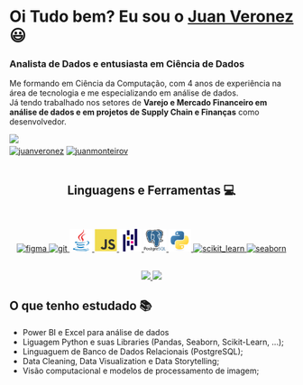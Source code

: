 <h1 align="justify">Oi Tudo bem? Eu sou o <a href="https://www.linkedin.com/in/juanveronez/">Juan Veronez</a> 😃️</h1>
<h3 align="justify">Analista de Dados e entusiasta em Ciência de Dados</h3>

Me formando em Ciência da Computação, com 4 anos de experiência na área de tecnologia e me especializando em
análise de dados. </br>
Já tendo trabalhado nos setores de <b>Varejo e Mercado Financeiro em análise de dados e em projetos de Supply Chain e Finanças</b> como desenvolvedor.


<div>
<a href="mailto:juan.monteirov@gmail.com" target="blank"><img src="https://img.shields.io/badge/-Gmail-%23333?style=for-the-badge&logo=gmail&logoColor=white"></a>
</br>
<a href="https://linkedin.com/in/juanveronez" target="blank"><img align="center" src="https://raw.githubusercontent.com/rahuldkjain/github-profile-readme-generator/master/src/images/icons/Social/linked-in-alt.svg" alt="juanveronez" height="30" width="40" /></a>
<a href="https://kaggle.com/juanmonteirov" target="blank"><img align="center" src="https://raw.githubusercontent.com/rahuldkjain/github-profile-readme-generator/master/src/images/icons/Social/kaggle.svg" alt="juanmonteirov" height="30" width="40" /></a>

</div>

<div align="center" valign="top"><br>
  <h2>Linguagens e Ferramentas 💻</h2></br>
</div>
<div align="center" valign="top">
  <p> <a href="https://www.figma.com/" target="_blank" rel="noreferrer"> <img src="https://www.vectorlogo.zone/logos/figma/figma-icon.svg" alt="figma" width="40" height="40"/> </a> <a href="https://git-scm.com/" target="_blank" rel="noreferrer"> <img src="https://www.vectorlogo.zone/logos/git-scm/git-scm-icon.svg" alt="git" width="40" height="40"/> </a> <a href="https://www.java.com" target="_blank" rel="noreferrer"> <img src="https://raw.githubusercontent.com/devicons/devicon/master/icons/java/java-original.svg" alt="java" width="40" height="40"/> </a> <a href="https://developer.mozilla.org/en-US/docs/Web/JavaScript" target="_blank" rel="noreferrer"> <img src="https://raw.githubusercontent.com/devicons/devicon/master/icons/javascript/javascript-original.svg" alt="javascript" width="40" height="40"/> </a> <a href="https://pandas.pydata.org/" target="_blank" rel="noreferrer"> <img src="https://raw.githubusercontent.com/devicons/devicon/2ae2a900d2f041da66e950e4d48052658d850630/icons/pandas/pandas-original.svg" alt="pandas" width="40" height="40"/> </a> <a href="https://www.postgresql.org" target="_blank" rel="noreferrer"> <img src="https://raw.githubusercontent.com/devicons/devicon/master/icons/postgresql/postgresql-original-wordmark.svg" alt="postgresql" width="40" height="40"/> </a> <a href="https://www.python.org" target="_blank" rel="noreferrer"> <img src="https://raw.githubusercontent.com/devicons/devicon/master/icons/python/python-original.svg" alt="python" width="40" height="40"/> </a> <a href="https://scikit-learn.org/" target="_blank" rel="noreferrer"> <img src="https://upload.wikimedia.org/wikipedia/commons/0/05/Scikit_learn_logo_small.svg" alt="scikit_learn" width="40" height="40"/> </a> <a href="https://seaborn.pydata.org/" target="_blank" rel="noreferrer"> <img src="https://seaborn.pydata.org/_images/logo-mark-lightbg.svg" alt="seaborn" width="40" height="40"/> </a> </p>
</div>
</br>
<div align="center">
  <a href="https://github.com/italo013">
    <img height="150em" src="https://github-readme-stats.vercel.app/api?username=juanveronez&count_private=true&include_all_commits=true&show_icons=true&theme=dracula&hide_border=false&show_owner=true"/>
    <img height="150em" src="https://github-readme-stats.vercel.app/api/top-langs/?username=juanveronez&theme=dracula&hide_border=false&&layout=compact"/>
  </a>
</div>


<div>
  <h2 align="left"> O que tenho estudado 📚</h2>
</div>

<ul>
<li>Power BI e Excel para análise de dados</li>
<li>Liguagem Python e suas Libraries (Pandas, Seaborn, Scikit-Learn, ...);</li>
<li>Linguaguem de Banco de Dados Relacionais (PostgreSQL);</li>
<li>Data Cleaning, Data Visualization e Data Storytelling;</li>
<li>Visão computacional e modelos de processamento de imagem;</li>
</ul>

<!--
**juanveronez/juanveronez** is a ✨ _special_ ✨ repository because its `README.md` (this file) appears on your GitHub profile.

Here are some ideas to get you started:

- 🔭 I’m currently working on ...
- 🌱 I’m currently learning ...
- 👯 I’m looking to collaborate on ...
- 🤔 I’m looking for help with ...
- 💬 Ask me about ...
- 📫 How to reach me: ...
- 😄 Pronouns: ...
- ⚡ Fun fact: ...
-->
